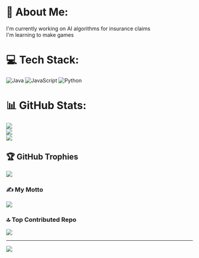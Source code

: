 # 💫 About Me:
I'm currently working on AI algorithms for insurance claims<br>I'm learning to make games


# 💻 Tech Stack:
![Java](https://img.shields.io/badge/java-%23ED8B00.svg?style=for-the-badge&logo=openjdk&logoColor=white) ![JavaScript](https://img.shields.io/badge/javascript-%23323330.svg?style=for-the-badge&logo=javascript&logoColor=%23F7DF1E) ![Python](https://img.shields.io/badge/python-3670A0?style=for-the-badge&logo=python&logoColor=ffdd54)
# 📊 GitHub Stats:
![](https://github-readme-stats.vercel.app/api?username=AkhilArcot&theme=shadow_red&hide_border=false&include_all_commits=false&count_private=false)<br/>
![](https://github-readme-streak-stats.herokuapp.com/?user=AkhilArcot&theme=shadow_red&hide_border=false)<br/>
![](https://github-readme-stats.vercel.app/api/top-langs/?username=AkhilArcot&theme=shadow_red&hide_border=false&include_all_commits=false&count_private=false&layout=compact)

## 🏆 GitHub Trophies
![](https://github-profile-trophy.vercel.app/?username=AkhilArcot&theme=radical&no-frame=false&no-bg=true&margin-w=4)

### ✍️ My Motto
![](https://quotes-github-readme.vercel.app/api?type=horizontal&theme=radical)

### 🔝 Top Contributed Repo
![](https://github-contributor-stats.vercel.app/api?username=AkhilArcot&limit=5&theme=dark&combine_all_yearly_contributions=true)

---
[![](https://visitcount.itsvg.in/api?id=AkhilArcot&icon=0&color=0)](https://visitcount.itsvg.in)

<!-- Proudly created with GPRM ( https://gprm.itsvg.in ) -->
